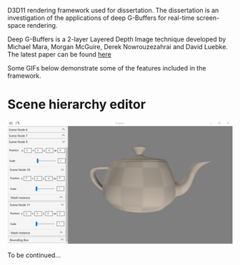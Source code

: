 D3D11 rendering framework used for dissertation.
The dissertation is an investigation of the applications of deep G-Buffers for real-time screen-space rendering.

Deep G-Buffers is a 2-layer Layered Depth Image technique developed by Michael Mara, Morgan McGuire, Derek Nowrouzezahrai and David Luebke. The latest paper can be found [here](http://graphics.cs.williams.edu/papers/DeepGBuffer16)

Some GIFs below demonstrate some of the features included in the framework.

# Scene hierarchy editor
![Scene hierarchy editor](https://github.com/Donnay-Splash/Donnay-Splash.github.io/blob/master/Edit%20teapot.gif)

To be continued...
